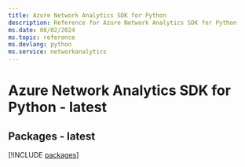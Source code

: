 ```yaml
---
title: Azure Network Analytics SDK for Python
description: Reference for Azure Network Analytics SDK for Python
ms.date: 08/02/2024
ms.topic: reference
ms.devlang: python
ms.service: networkanalytics
---
```

# Azure Network Analytics SDK for Python - latest
## Packages - latest
[!INCLUDE [packages](network-analytics-index.md)]